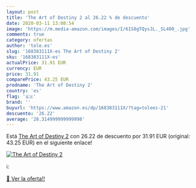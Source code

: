 ```yaml
---
layout: post
title: 'The Art of Destiny 2 al 26.22 % de descuento'
date: 2020-03-11 13:08:54
image: 'https://m.media-amazon.com/images/I/61S8gTQysJL._SL400_.jpg'
comments: true
category: ofertas
author: 'tole.es'
slug: '168383111X-es The Art of Destiny 2'
sku: '168383111X-es'
actualPrice: 31.91 EUR
currency: EUR
price: 31.91
comparePrice: 43.25 EUR
prodname: 'The Art of Destiny 2'
country: 'es'
flag: '🇪🇸'
brand: ''
buyurl: 'https://www.amazon.es/dp/168383111X/?tag=tolees-21'
descuento: '26.22'
average: '28.314999999999998'
---
```


Está [The Art of Destiny 2](https://www.amazon.es/dp/168383111X/?tag=tolees-21) con 26.22 de descuento por 31.91 EUR (original: 43.25 EUR) en el siguiente enlace!

[![The Art of Destiny 2](https://m.media-amazon.com/images/I/61S8gTQysJL._SL400_.jpg)](https://www.amazon.es/dp/168383111X/?tag=tolees-21)

ℹ️:


[🛒 Ver la oferta!!](https://www.amazon.es/dp/168383111X/?tag=tolees-21)

